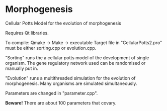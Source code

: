 # Morphogenesis
Cellular Potts Model for the evolution of morphogenesis

Requires Qt libraries.

To compile:
Qmake -> Make -> executable
Target file in "CellularPotts2.pro" must be either sorting.cpp or evolution.cpp. 

"Sorting" runs the a cellular potts model of the development of single organism. The gene regulatory network used
can be randomised or manually put in.

"Evolution" runs a multithreaded simulation for the evolution of morphogenesis.
Many organisms are simulated simultaneously. 

Parameters are changed in "parameter.cpp".

**Beware!** 
There are about 100 parameters that covary. 



